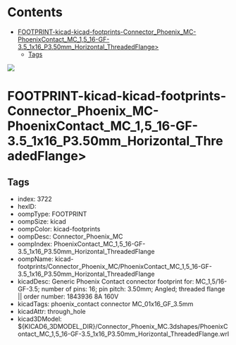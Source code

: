 



Contents
========

* [FOOTPRINT-kicad-kicad-footprints-Connector_Phoenix_MC-PhoenixContact_MC_1,5_16-GF-3.5_1x16_P3.50mm_Horizontal_ThreadedFlange>](#footprint-kicad-kicad-footprints-connector_phoenix_mc-phoenixcontact_mc_15_16-gf-35_1x16_p350mm_horizontal_threadedflange)
	* [Tags](#tags)
  
![][im]
# FOOTPRINT-kicad-kicad-footprints-Connector_Phoenix_MC-PhoenixContact_MC_1,5_16-GF-3.5_1x16_P3.50mm_Horizontal_ThreadedFlange>

## Tags

- index: 3722
- hexID: 
- oompType: FOOTPRINT
- oompSize: kicad
- oompColor: kicad-footprints
- oompDesc: Connector_Phoenix_MC
- oompIndex: PhoenixContact_MC_1,5_16-GF-3.5_1x16_P3.50mm_Horizontal_ThreadedFlange
- oompName: kicad-footprints/Connector_Phoenix_MC/PhoenixContact_MC_1,5_16-GF-3.5_1x16_P3.50mm_Horizontal_ThreadedFlange
- kicadDesc: Generic Phoenix Contact connector footprint for: MC_1,5/16-GF-3.5; number of pins: 16; pin pitch: 3.50mm; Angled; threaded flange || order number: 1843936 8A 160V
- kicadTags: phoenix_contact connector MC_01x16_GF_3.5mm
- kicadAttr: through_hole
- kicad3DModel: ${KICAD6_3DMODEL_DIR}/Connector_Phoenix_MC.3dshapes/PhoenixContact_MC_1,5_16-GF-3.5_1x16_P3.50mm_Horizontal_ThreadedFlange.wrl



[im]: image.png
